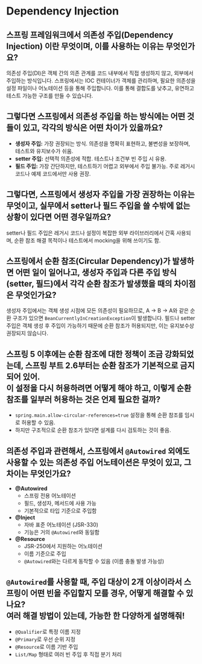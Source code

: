 # Dependency Injection

## 스프링 프레임워크에서 **의존성 주입(Dependency Injection)** 이란 무엇이며, 이를 사용하는 이유는 무엇인가요?

의존성 주입(DI)은 객체 간의 의존 관계를 코드 내부에서 직접 생성하지 않고, 외부에서 주입하는 방식입니다. 스프링에서는 IOC 컨테이너가 객체를 관리하며, 필요한 의존성을 설정 파일이나 어노테이션 등을 통해 주입합니다. 이를 통해 결합도를 낮추고, 유연하고 테스트 가능한 구조를 만들 수 있습니다.





## 그렇다면 스프링에서 의존성 주입을 하는 방식에는 어떤 것들이 있고, 각각의 방식은 어떤 차이가 있을까요?

* **생성자 주입:** 가장 권장되는 방식. 의존성을 명확히 표현하고, 불변성을 보장하며, 테스트와 유지보수가 쉬움.
* **setter 주입:** 선택적 의존성에 적합. 테스트나 조건부 빈 주입 시 유용.
* **필드 주입:** 가장 간단하지만, 테스트하기 어렵고 외부에서 주입 불가능. 주로 레거시 코드나 예제 코드에서만 사용 권장.





## 그렇다면, 스프링에서 생성자 주입을 가장 권장하는 이유는 무엇이고, 실무에서 setter나 필드 주입을 쓸 수밖에 없는 상황이 있다면 어떤 경우일까요?

setter나 필드 주입은 레거시 코드나 설정이 복잡한 외부 라이브러리에서 간혹 사용되며, 순환 참조 해결 목적이나 테스트에서 mocking을 위해 쓰이기도 함.





## 스프링에서 순환 참조(Circular Dependency)가 발생하면 어떤 일이 일어나고, 생성자 주입과 다른 주입 방식(setter, 필드)에서 각각 순환 참조가 발생했을 때의 차이점은 무엇인가요?

생성자 주입에서는 객체 생성 시점에 모든 의존성이 필요하므로, A → B → A와 같은 순환 구조가 있으면 `BeanCurrentlyInCreationException`이 발생합니다. 필드나 setter 주입은 객체 생성 후 주입이 가능하기 때문에 순환 참조가 허용되지만, 이는 유지보수상 권장되지 않습니다.





스프링 5 이후에는 순환 참조에 대한 정책이 조금 강화되었는데, **스프링 부트 2.6부터는 순환 참조가 기본적으로 금지**되어 있어.\
이 설정을 다시 허용하려면 어떻게 해야 하고, 이렇게 순환 참조를 일부러 허용하는 것은 언제 필요한 걸까?
-----------------------------------------------------------

* `spring.main.allow-circular-references=true` 설정을 통해 순환 참조를 임시로 허용할 수 있음.
* 하지만 구조적으로 순환 참조가 있다면 설계를 다시 검토하는 것이 좋음.





## 의존성 주입과 관련해서, 스프링에서 `@Autowired` 외에도 사용할 수 있는 의존성 주입 어노테이션은 무엇이 있고, 그 차이는 무엇인가요?

* **@Autowired**
  * 스프링 전용 어노테이션
  * 필드, 생성자, 메서드에 사용 가능
  * 기본적으로 타입 기준으로 주입함
* **@Inject**
  * 자바 표준 어노테이션 (JSR-330)
  * 기능은 거의 `@Autowired`와 동일함
* **@Resource**
  * JSR-250에서 지원하는 어노테이션
  * 이름 기준으로 주입
  * `@Autowired`와는 다르게 동작할 수 있음 (이름 충돌 발생 가능성)





`@Autowired`를 사용할 때, 주입 대상이 2개 이상이라서 스프링이 어떤 빈을 주입할지 모를 경우, 어떻게 해결할 수 있나요?\
여러 해결 방법이 있는데, 가능한 한 다양하게 설명해줘!
-------------------------------

* `@Qualifier`로 특정 이름 지정
* `@Primary`로 우선 순위 지정
* `@Resource`로 이름 기반 주입
* `List/Map` 형태로 여러 빈 주입 후 직접 분기 처리
